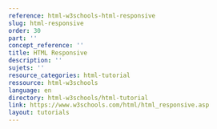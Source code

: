 ```yaml
---
reference: html-w3schools-html-responsive
slug: html-responsive
order: 30
part: ''
concept_reference: ''
title: HTML Responsive
description: ''
sujets: ''
resource_categories: html-tutorial
ressource: html-w3schools
language: en
directory: html-w3schools/html-tutorial
link: https://www.w3schools.com/html/html_responsive.asp
layout: tutorials
---
```

